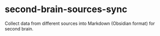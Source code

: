 # second-brain-sources-sync
Collect data from different sources into Markdown (Obsidian format) for second brain.
